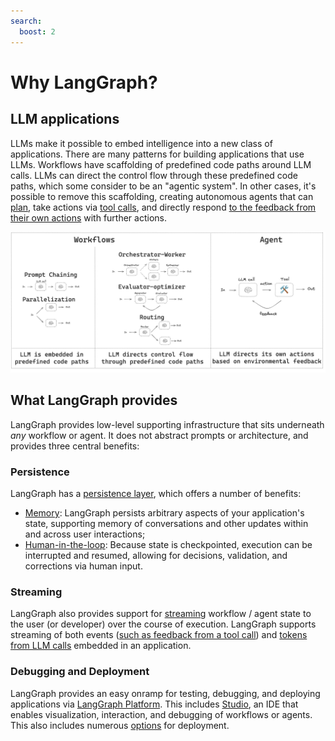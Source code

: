 ```yaml
---
search:
  boost: 2
---
```


# Why LangGraph?

## LLM applications

LLMs make it possible to embed intelligence into a new class of applications. There are many patterns for building applications that use LLMs. Workflows have scaffolding of predefined code paths around LLM calls. LLMs can direct the control flow through these predefined code paths, which some consider to be an "agentic system". In other cases, it's possible to remove this scaffolding, creating autonomous agents that can [plan](https://huyenchip.com/2025/01/07/agents.html), take actions via [tool calls](https://python.langchain.com/docs/concepts/tool_calling/), and directly respond [to the feedback from their own actions](https://research.google/blog/react-synergizing-reasoning-and-acting-in-language-models/) with further actions.

![Agent Workflow](img/agent_workflow.png)

## What LangGraph provides

LangGraph provides low-level supporting infrastructure that sits underneath *any* workflow or agent. It does not abstract prompts or architecture, and provides three central benefits:

### Persistence

LangGraph has a [persistence layer](https://langchain-ai.github.io/langgraph/concepts/persistence/), which offers a number of benefits:

- [Memory](https://langchain-ai.github.io/langgraph/concepts/memory/): LangGraph persists arbitrary aspects of your application's state, supporting memory of conversations and other updates within and across user interactions;
- [Human-in-the-loop](https://langchain-ai.github.io/langgraph/concepts/human_in_the_loop/): Because state is checkpointed, execution can be interrupted and resumed, allowing for decisions, validation, and corrections via human input.

### Streaming

LangGraph also provides support for [streaming](../how-tos/index.md#streaming) workflow / agent state to the user (or developer) over the course of execution. LangGraph supports streaming of both events ([such as feedback from a tool call](../how-tos/streaming.ipynb#updates)) and [tokens from LLM calls](../how-tos/streaming-tokens.ipynb) embedded in an application.

### Debugging and Deployment

LangGraph provides an easy onramp for testing, debugging, and deploying applications via [LangGraph Platform](https://langchain-ai.github.io/langgraph/concepts/langgraph_platform/). This includes [Studio](https://langchain-ai.github.io/langgraph/concepts/langgraph_studio/), an IDE that enables visualization, interaction, and debugging of workflows or agents. This also includes numerous [options](https://langchain-ai.github.io/langgraph/tutorials/deployment/) for deployment. 